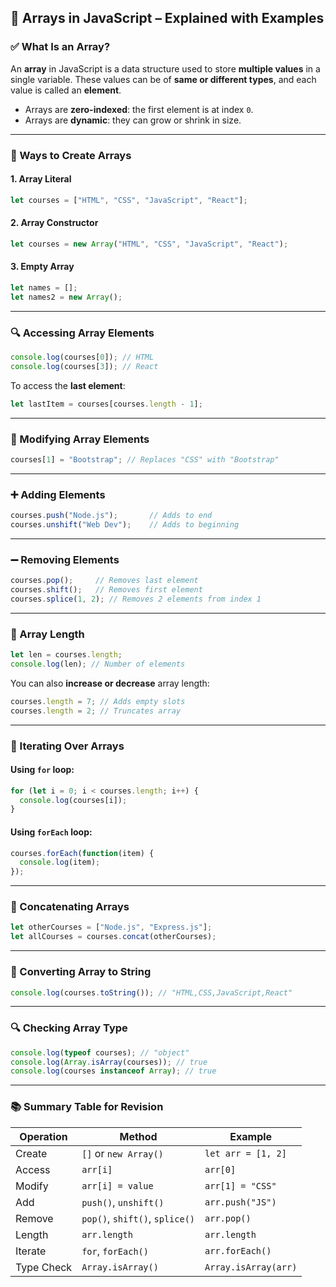 

## 🧠 Arrays in JavaScript – Explained with Examples

### ✅ What Is an Array?

An **array** in JavaScript is a data structure used to store **multiple values** in a single variable. These values can be of **same or different types**, and each value is called an **element**.

- Arrays are **zero-indexed**: the first element is at index `0`.
- Arrays are **dynamic**: they can grow or shrink in size.

---

### 📌 Ways to Create Arrays

#### 1. **Array Literal**

```javascript
let courses = ["HTML", "CSS", "JavaScript", "React"];
```

#### 2. **Array Constructor**

```javascript
let courses = new Array("HTML", "CSS", "JavaScript", "React");
```

#### 3. **Empty Array**

```javascript
let names = [];
let names2 = new Array();
```

---

### 🔍 Accessing Array Elements

```javascript
console.log(courses[0]); // HTML
console.log(courses[3]); // React
```

To access the **last element**:

```javascript
let lastItem = courses[courses.length - 1];
```

---

### 🔄 Modifying Array Elements

```javascript
courses[1] = "Bootstrap"; // Replaces "CSS" with "Bootstrap"
```

---

### ➕ Adding Elements

```javascript
courses.push("Node.js");       // Adds to end
courses.unshift("Web Dev");    // Adds to beginning
```

---

### ➖ Removing Elements

```javascript
courses.pop();     // Removes last element
courses.shift();   // Removes first element
courses.splice(1, 2); // Removes 2 elements from index 1
```

---

### 📏 Array Length

```javascript
let len = courses.length;
console.log(len); // Number of elements
```

You can also **increase or decrease** array length:

```javascript
courses.length = 7; // Adds empty slots
courses.length = 2; // Truncates array
```

---

### 🔁 Iterating Over Arrays

#### Using `for` loop:

```javascript
for (let i = 0; i < courses.length; i++) {
  console.log(courses[i]);
}
```

#### Using `forEach` loop:

```javascript
courses.forEach(function(item) {
  console.log(item);
});
```

---

### 🔗 Concatenating Arrays

```javascript
let otherCourses = ["Node.js", "Express.js"];
let allCourses = courses.concat(otherCourses);
```

---

### 🔄 Converting Array to String

```javascript
console.log(courses.toString()); // "HTML,CSS,JavaScript,React"
```

---

### 🔍 Checking Array Type

```javascript
console.log(typeof courses); // "object"
console.log(Array.isArray(courses)); // true
console.log(courses instanceof Array); // true
```

---

### 📚 Summary Table for Revision

| Operation | Method | Example |
|-----------|--------|---------|
| Create | `[]` or `new Array()` | `let arr = [1, 2]` |
| Access | `arr[i]` | `arr[0]` |
| Modify | `arr[i] = value` | `arr[1] = "CSS"` |
| Add | `push()`, `unshift()` | `arr.push("JS")` |
| Remove | `pop()`, `shift()`, `splice()` | `arr.pop()` |
| Length | `arr.length` | `arr.length` |
| Iterate | `for`, `forEach()` | `arr.forEach()` |
| Type Check | `Array.isArray()` | `Array.isArray(arr)` |
